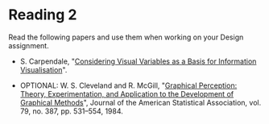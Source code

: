 # Reading 2

Read the following papers and use them when working on your Design assignment.


* S. Carpendale, "[Considering Visual Variables as a Basis for Information
  Visualisation][1]".

* OPTIONAL: 
  W. S. Cleveland and R. McGill, "[Graphical Perception: Theory,
  Experimentation, and Application to the Development of Graphical
  Methods][2]", Journal of the American Statistical Association, vol. 79, no.
  387, pp. 531–554, 1984.

[1]: cdn://excerpts/w2/Carpendale_Considering_Visual_Variables.pdf
[2]: cdn://excerpts/w2/Cleveland_Graphical_Perception_Theory.pdf


